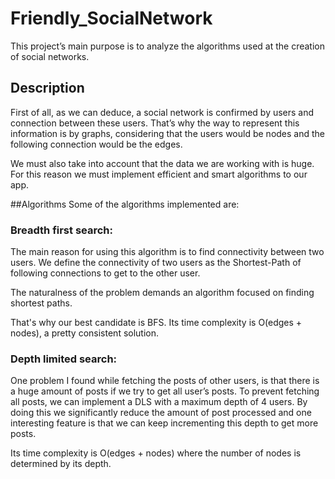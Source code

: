# Friendly_SocialNetwork

This project’s main purpose is to analyze the algorithms used at the creation of social networks. 

## Description

First of all, as we can deduce, a social network is confirmed by users and connection between these users. That’s why the way to represent this information is by graphs, considering that the users would be nodes and the following connection would be the edges.

We must also take into account that the data we are working with is huge. For this reason we must implement efficient and smart algorithms to our app.

##Algorithms
Some of the algorithms implemented are:

### Breadth first search:

The main reason for using this algorithm is to find connectivity between two users. We define the connectivity of two users as the Shortest-Path of following connections to get to the other user.

The naturalness of the problem demands an algorithm focused on finding shortest paths.

That's why our best candidate is BFS. Its time complexity is  O(edges + nodes), a pretty consistent solution. 

### Depth limited search:

One problem I found while fetching the posts of other users, is that there is a huge amount of posts if we try to get all user’s posts. To prevent fetching all posts, we can implement a DLS with a maximum depth of 4 users. By doing this we significantly reduce the amount of post processed and one interesting feature is that we can keep incrementing this depth to get more posts.

Its time complexity is O(edges + nodes) where the number of nodes is determined by its depth.

